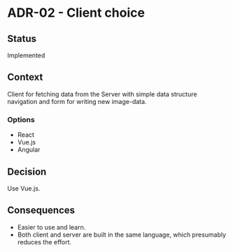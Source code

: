 # ADR-02 - Client choice

## Status

Implemented

## Context

Client for fetching data from the Server with simple data structure navigation and form for writing new image-data.

### Options

- React
- Vue.js
- Angular

## Decision

Use Vue.js.

## Consequences

- Easier to use and learn.
- Both client and server are built in the same language, which presumably reduces the effort.
